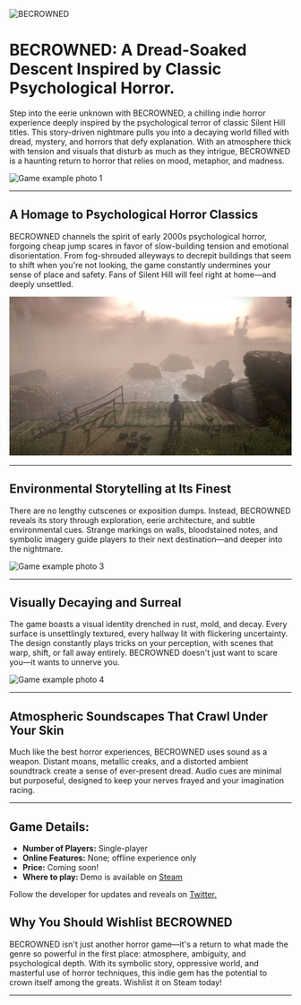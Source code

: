 ![BECROWNED](https://raw.githubusercontent.com/BetaONEIO/gamefolioblogs/main/assets/indiegame-assets/becrowned-cover.jpg)

# BECROWNED: A Dread-Soaked Descent Inspired by Classic Psychological Horror.

Step into the eerie unknown with BECROWNED, a chilling indie horror experience deeply inspired by the psychological terror of classic Silent Hill titles. This story-driven nightmare pulls you into a decaying world filled with dread, mystery, and horrors that defy explanation. With an atmosphere thick with tension and visuals that disturb as much as they intrigue, BECROWNED is a haunting return to horror that relies on mood, metaphor, and madness.

![Game example photo 1](https://raw.githubusercontent.com/BetaONEIO/gamefolioblogs/main/assets/indiegame-assets/becrowned_1.gif)

---

## A Homage to Psychological Horror Classics

BECROWNED channels the spirit of early 2000s psychological horror, forgoing cheap jump scares in favor of slow-building tension and emotional disorientation. From fog-shrouded alleyways to decrepit buildings that seem to shift when you're not looking, the game constantly undermines your sense of place and safety. Fans of Silent Hill will feel right at home—and deeply unsettled.

![Game example photo 2](https://raw.githubusercontent.com/BetaONEIO/gamefolioblogs/main/assets/indiegame-assets/becrowned_2.jpg)

---

## Environmental Storytelling at Its Finest

There are no lengthy cutscenes or exposition dumps. Instead, BECROWNED reveals its story through exploration, eerie architecture, and subtle environmental cues. Strange markings on walls, bloodstained notes, and symbolic imagery guide players to their next destination—and deeper into the nightmare.

![Game example photo 3](https://raw.githubusercontent.com/BetaONEIO/gamefolioblogs/main/assets/indiegame-assets/becrowned_3.gif)

---

## Visually Decaying and Surreal

The game boasts a visual identity drenched in rust, mold, and decay. Every surface is unsettlingly textured, every hallway lit with flickering uncertainty. The design constantly plays tricks on your perception, with scenes that warp, shift, or fall away entirely. BECROWNED doesn't just want to scare you—it wants to unnerve you.

![Game example photo 4](https://raw.githubusercontent.com/BetaONEIO/gamefolioblogs/main/assets/indiegame-assets/becrowned_4.gif)

---

## Atmospheric Soundscapes That Crawl Under Your Skin

Much like the best horror experiences, BECROWNED uses sound as a weapon. Distant moans, metallic creaks, and a distorted ambient soundtrack create a sense of ever-present dread. Audio cues are minimal but purposeful, designed to keep your nerves frayed and your imagination racing.

---

## Game Details:

* **Number of Players:** Single-player
* **Online Features:** None; offline experience only
* **Price:** Coming soon!
* **Where to play:** Demo is available on [Steam](https://store.steampowered.com/app/2266890/BECROWNED/)

Follow the developer for updates and reveals on [Twitter.](https://x.com/ernest_anpilov)

## Why You Should Wishlist BECROWNED

BECROWNED isn't just another horror game—it's a return to what made the genre so powerful in the first place: atmosphere, ambiguity, and psychological depth. With its symbolic story, oppressive world, and masterful use of horror techniques, this indie gem has the potential to crown itself among the greats. Wishlist it on Steam today!

---